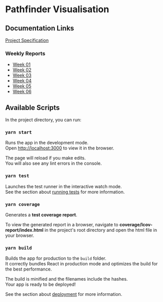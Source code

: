 # Pathfinder Visualisation

## Documentation Links

[Project Specification](https://github.com/Nurou/pathfinder-vis/blob/master/documentation/specification.md)

### Weekly Reports

- [Week 01](https://github.com/Nurou/pathfinder-vis/blob/master/documentation/reports/week01.md)
- [Week 02](https://github.com/Nurou/pathfinder-vis/blob/master/documentation/reports/week02.md)
- [Week 03](https://github.com/Nurou/pathfinder-vis/blob/master/documentation/reports/week03.md)
- [Week 04](https://github.com/Nurou/pathfinder-vis/blob/master/documentation/reports/week04.md)
- [Week 05](https://github.com/Nurou/pathfinder-vis/blob/master/documentation/reports/week05.md)
- [Week 06](https://github.com/Nurou/pathfinder-vis/blob/master/documentation/reports/week06.md)

## Available Scripts

In the project directory, you can run:

### `yarn start`

Runs the app in the development mode.<br />
Open [http://localhost:3000](http://localhost:3000) to view it in the browser.

The page will reload if you make edits.<br />
You will also see any lint errors in the console.

### `yarn test`

Launches the test runner in the interactive watch mode.<br />
See the section about [running tests](https://facebook.github.io/create-react-app/docs/running-tests) for more information.

### `yarn coverage`

Generates a **test coverage report**.

To view the generated report in a browser, navigate to **coverage/lcov-report/index.html** in the project's root directory and open the html file in your browser.

### `yarn build`

Builds the app for production to the `build` folder.<br />
It correctly bundles React in production mode and optimizes the build for the best performance.

The build is minified and the filenames include the hashes.<br />
Your app is ready to be deployed!

See the section about [deployment](https://facebook.github.io/create-react-app/docs/deployment) for more information.
